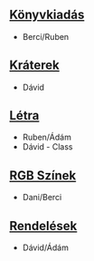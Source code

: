 ## [Könyvkiadás](https://github.com/Zufhi/Tanulo-csoport-DDRAB/tree/K%C3%B6nyv)
+ Berci/Ruben

## [Kráterek](https://github.com/Zufhi/Tanulo-csoport-DDRAB/tree/Kr%C3%A1terek)
+ Dávid

## [Létra](https://github.com/Zufhi/Tanulo-csoport-DDRAB/tree/L%C3%A9tra)
+ Ruben/Ádám
+ Dávid - Class

## [RGB Színek](https://github.com/Zufhi/Tanulo-csoport-DDRAB/tree/RGB-szinek)
+ Dani/Berci

## [Rendelések](https://github.com/Zufhi/Tanulo-csoport-DDRAB/tree/Rendel%C3%A9sek)
+ Dávid/Ádám
